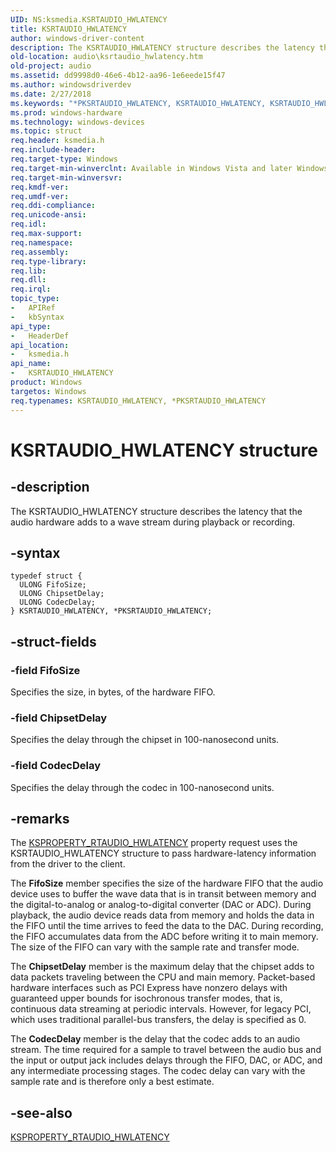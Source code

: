 ```yaml
---
UID: NS:ksmedia.KSRTAUDIO_HWLATENCY
title: KSRTAUDIO_HWLATENCY
author: windows-driver-content
description: The KSRTAUDIO_HWLATENCY structure describes the latency that the audio hardware adds to a wave stream during playback or recording.
old-location: audio\ksrtaudio_hwlatency.htm
old-project: audio
ms.assetid: dd9998d0-46e6-4b12-aa96-1e6eede15f47
ms.author: windowsdriverdev
ms.date: 2/27/2018
ms.keywords: "*PKSRTAUDIO_HWLATENCY, KSRTAUDIO_HWLATENCY, KSRTAUDIO_HWLATENCY structure [Audio Devices], PKSRTAUDIO_HWLATENCY, PKSRTAUDIO_HWLATENCY structure pointer [Audio Devices], aud-prop_dd10bf1b-e1b6-4dfd-bb50-1540ef3caed5.xml, audio.ksrtaudio_hwlatency, ksmedia/KSRTAUDIO_HWLATENCY, ksmedia/PKSRTAUDIO_HWLATENCY"
ms.prod: windows-hardware
ms.technology: windows-devices
ms.topic: struct
req.header: ksmedia.h
req.include-header: 
req.target-type: Windows
req.target-min-winverclnt: Available in Windows Vista and later Windows operating systems.
req.target-min-winversvr: 
req.kmdf-ver: 
req.umdf-ver: 
req.ddi-compliance: 
req.unicode-ansi: 
req.idl: 
req.max-support: 
req.namespace: 
req.assembly: 
req.type-library: 
req.lib: 
req.dll: 
req.irql: 
topic_type:
-	APIRef
-	kbSyntax
api_type:
-	HeaderDef
api_location:
-	ksmedia.h
api_name:
-	KSRTAUDIO_HWLATENCY
product: Windows
targetos: Windows
req.typenames: KSRTAUDIO_HWLATENCY, *PKSRTAUDIO_HWLATENCY
---
```


# KSRTAUDIO_HWLATENCY structure


## -description


The KSRTAUDIO_HWLATENCY structure describes the latency that the audio hardware adds to a wave stream during playback or recording.


## -syntax


````
typedef struct {
  ULONG FifoSize;
  ULONG ChipsetDelay;
  ULONG CodecDelay;
} KSRTAUDIO_HWLATENCY, *PKSRTAUDIO_HWLATENCY;
````


## -struct-fields




### -field FifoSize

Specifies the size, in bytes, of the hardware FIFO.


### -field ChipsetDelay

Specifies the delay through the chipset in 100-nanosecond units.


### -field CodecDelay

Specifies the delay through the codec in 100-nanosecond units.


## -remarks



The <a href="https://msdn.microsoft.com/library/windows/hardware/ff537378">KSPROPERTY_RTAUDIO_HWLATENCY</a> property request uses the KSRTAUDIO_HWLATENCY structure to pass hardware-latency information from the driver to the client.

The <b>FifoSize</b> member specifies the size of the hardware FIFO that the audio device uses to buffer the wave data that is in transit between memory and the digital-to-analog or analog-to-digital converter (DAC or ADC). During playback, the audio device reads data from memory and holds the data in the FIFO until the time arrives to feed the data to the DAC. During recording, the FIFO accumulates data from the ADC before writing it to main memory. The size of the FIFO can vary with the sample rate and transfer mode.

The <b>ChipsetDelay</b> member is the maximum delay that the chipset adds to data packets traveling between the CPU and main memory. Packet-based hardware interfaces such as PCI Express have nonzero delays with guaranteed upper bounds for isochronous transfer modes, that is, continuous data streaming at periodic intervals. However, for legacy PCI, which uses traditional parallel-bus transfers, the delay is specified as 0.

The <b>CodecDelay</b> member is the delay that the codec adds to an audio stream. The time required for a sample to travel between the audio bus and the input or output jack includes delays through the FIFO, DAC, or ADC, and any intermediate processing stages. The codec delay can vary with the sample rate and is therefore only a best estimate.




## -see-also

<a href="https://msdn.microsoft.com/library/windows/hardware/ff537378">KSPROPERTY_RTAUDIO_HWLATENCY</a>



 

 


